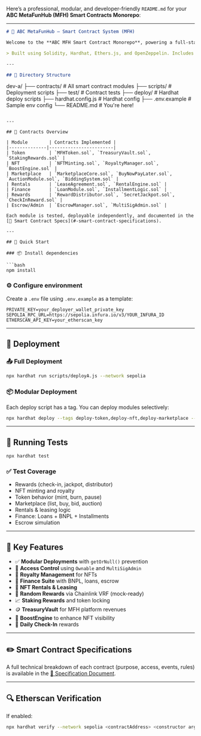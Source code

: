 Here’s a professional, modular, and developer-friendly `README.md` for your **ABC MetaFunHub (MFH) Smart Contracts Monorepo**:

---

```markdown
# 🧠 ABC MetaFunHub – Smart Contract System (MFH)

Welcome to the **ABC MFH Smart Contract Monorepo**, powering a full-stack, tokenized Web3 ecosystem for memes, NFT rentals, marketplace, staking, finance, and gamified rewards.

> Built using Solidity, Hardhat, Ethers.js, and OpenZeppelin. Includes full testing, modular deployments, escrow mechanics, staking, royalty logic, DAO admin, and Chainlink integrations.

---

## 📁 Directory Structure

```

dev-a/
├── contracts/          # All smart contract modules
├── scripts/            # Deployment scripts
├── test/               # Contract tests
├── deploy/             # Hardhat deploy scripts
├── hardhat.config.js   # Hardhat config
├── .env.example        # Sample env config
└── README.md           # You're here!

````

---

## 🔗 Contracts Overview

| Module        | Contracts Implemented |
|--------------|------------------------|
| Token         | `MFHToken.sol`, `TreasuryVault.sol`, `StakingRewards.sol` |
| NFT           | `NFTMinting.sol`, `RoyaltyManager.sol`, `BoostEngine.sol` |
| Marketplace   | `MarketplaceCore.sol`, `BuyNowPayLater.sol`, `AuctionModule.sol`, `BiddingSystem.sol` |
| Rentals       | `LeaseAgreement.sol`, `RentalEngine.sol` |
| Finance       | `LoanModule.sol`, `InstallmentLogic.sol` |
| Rewards       | `RewardDistributor.sol`, `SecretJackpot.sol`, `CheckInReward.sol` |
| Escrow/Admin  | `EscrowManager.sol`, `MultiSigAdmin.sol` |

Each module is tested, deployable independently, and documented in the [📘 Smart Contract Specs](#-smart-contract-specifications).

---

## 🚀 Quick Start

### 📦 Install dependencies

```bash
npm install
````

### ⚙️ Configure environment

Create a `.env` file using `.env.example` as a template:

```env
PRIVATE_KEY=your_deployer_wallet_private_key
SEPOLIA_RPC_URL=https://sepolia.infura.io/v3/YOUR_INFURA_ID
ETHERSCAN_API_KEY=your_etherscan_key
```

---

## 📡 Deployment

### 📤 Full Deployment

```bash
npx hardhat run scripts/deployA.js --network sepolia
```

### 📦 Modular Deployment

Each deploy script has a tag. You can deploy modules selectively:

```bash
npx hardhat deploy --tags deploy-token,deploy-nft,deploy-marketplace --network sepolia
```

---

## 🧪 Running Tests

```bash
npx hardhat test
```

### ✅ Test Coverage

* Rewards (check-in, jackpot, distributor)
* NFT minting and royalty
* Token behavior (mint, burn, pause)
* Marketplace (list, buy, bid, auction)
* Rentals & leasing logic
* Finance: Loans + BNPL + Installments
* Escrow simulation

---

## 🔐 Key Features

* ✅ **Modular Deployments** with `getOrNull()` prevention
* 🔐 **Access Control** using `Ownable` and `MultiSigAdmin`
* 🧾 **Royalty Management** for NFTs
* 🏦 **Finance Suite** with BNPL, loans, escrow
* 🧲 **NFT Rentals & Leasing**
* 🎰 **Random Rewards** via Chainlink VRF (mock-ready)
* 📈 **Staking Rewards** and token locking
* 🪙 **TreasuryVault** for MFH platform revenues
* 🔁 **BoostEngine** to enhance NFT visibility
* 📆 **Daily Check-In** rewards

---

## ✏️ Smart Contract Specifications

A full technical breakdown of each contract (purpose, access, events, rules) is available in the [🔧 Specification Document](#-smart-contract-specifications).

---

## 🔍 Etherscan Verification

If enabled:

```bash
npx hardhat verify --network sepolia <contractAddress> <constructor args...>
```
